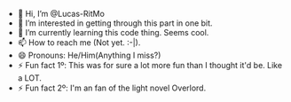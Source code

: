 - 👋 Hi, I’m @Lucas-RitMo
- 👀 I’m interested in getting through this part in one bit.
- 🌱 I’m currently learning this code thing. Seems cool.
- 📫 How to reach me (Not yet. :-|).
- 😄 Pronouns: He/Him(Anything I miss?)
- ⚡ Fun fact 1º: This was for sure a lot more fun than I thought it'd be. Like a LOT.
- ⚡ Fun fact 2º: I'm an fan of the light novel Overlord.
<!---
Lucas-RitMo/Lucas-RitMo is a ✨ special ✨ repository because its `README.md` (this file) appears on your GitHub profile.
You can click the Preview link to take a look at your changes.
--->
